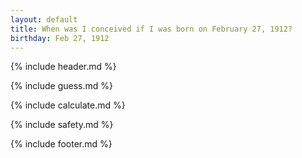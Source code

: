 ```yaml
---
layout: default
title: When was I conceived if I was born on February 27, 1912?
birthday: Feb 27, 1912
---
```


{% include header.md %}

{% include guess.md %}

{% include calculate.md %}

{% include safety.md %}

{% include footer.md %}



